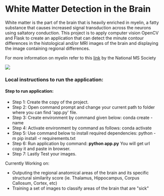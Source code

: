 # White Matter Detection in the Brain

White matter is the part of the brain that is heavily enriched in myelin, a fatty substance that causes increased signal transduction across the neurons using saltatory conduction. This project is to apply computer vision OpenCV and Flask to create an application that can detect the minute contour differences in the histological and/or MRI images of the brain and displaying the image containing regional differences.

For more information on myelin refer to this <a href='https://www.nationalmssociety.org/What-is-MS/Definition-of-MS/Myelin'>link</a> by the National MS Society

<img src='https://www.brainline.org/sites/default/files/slides/fmri.jpg'>

### Local instructions to run the application:
#### Step to run application:
* Step 1:	Create the copy of the project.
* Step 2: Open command prompt and change your current path to folder where you can find 'app.py' file.
* Step 3: Create environment by command given below:
	conda create -name <environment name>
* Step 4: Activate environment by command as follows:
	conda activate <environment name>
* Step 5: Use command below to install required dependencies:
	python -m pip install -r requirements.txt
* Step 6: Run application by command:
	**python app.py**
You will get url copy it and paste in browser.
* Step 7: Lastly Test your images.

Currently Working on:
* Outputing the regional anatomical areas of the brain and its specific structural similarity score (ie. Thalamus, Hippocampus, Corpus Callosum, Cortex, etc)
* Training a set of images to classify areas of the brain that are "sick" 
